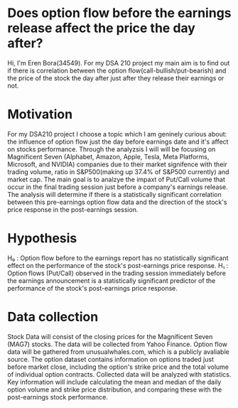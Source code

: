 # Does option flow before the earnings release affect the price the day after?
Hi, I'm Eren Bora(34549). For my DSA 210 project my main aim is to find out if there is correlation between the option flow(call-bullish/put-bearish) and the price of the stock the day after just after they release their earnings or not. 
# Motivation
For my DSA210 project I choose a topic which I am geninely curious about: the influence of option flow just the day before earnings date and it's affect on stocks performance. Through the analyzsis I will will be focusing on  Magnificent Seven (Alphabet, Amazon, Apple, Tesla, Meta Platforms, Microsoft, and NVIDIA) companies due to their market signifence with their trading volume, ratio in S&P500(making up 37.4% of S&P500 currently) and market cap. The main goal is to analzye the impaxt of Put/Call volume that occur in the final trading session just before a company's earnings release. The analysis will determine if there is a statistically significant correlation between this pre-earnings option flow data and the direction of the stock's price response in the post-earnings session.
# Hypothesis
H₀ : Option flow before to the earnings report has no statistically significant effect on the performance of the stock's post-earnings price response.
H₁ : Option flows (Put/Call) observed in the trading session immediately before the earnings announcement is a statistically significant predictor of the performance of the stock's post-earnings price response.
# Data collection
Stock Data will consist of the closing prices for the Magnificent Seven (MAG7) stocks. The data will be collected from Yahoo Finance. Option flow data will be gathered from unusualwhales.com, which is a publicly avaliable source. The option dataset contains information on options traded just before market close, including the option's strike price and the total volume of individual option contracts. Collected data will be analyzed with statistics. Key information will include calculating the mean and median of the daily option volume and strike price distribution, and comparing these with the post-earnings stock performance.
